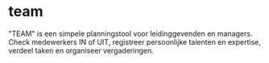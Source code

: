 # team
"TEAM" is een simpele planningstool voor leidinggevenden en managers. Check
medewerkers IN of UIT, registreer persoonlijke talenten en expertise, verdeel
taken en organiseer vergaderingen.
